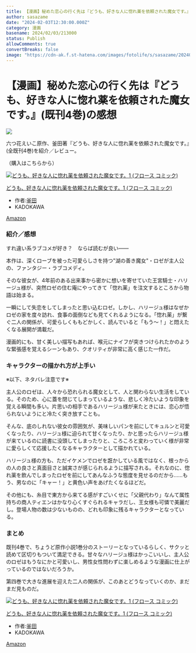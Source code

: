 ```yaml
---
title: 【漫画】秘めた恋心の行く先は『どうも、好きな人に惚れ薬を依頼された魔女です。』(既刊4巻)の感想
author: sasazame
date: "2024-02-03T12:30:00.000Z"
category: 漫画
basename: 2024/02/03/213000
status: Publish
allowComments: true
convertBreaks: false
image: "https://cdn-ak.f.st-hatena.com/images/fotolife/s/sasazame/20240203/20240203211219.png"
---
```

# 【漫画】秘めた恋心の行く先は『どうも、好きな人に惚れ薬を依頼された魔女です。』(既刊4巻)の感想

![](https://cdn-ak.f.st-hatena.com/images/fotolife/s/sasazame/20240203/20240203211219.png)

六つ花えいこ原作、釜田著『どうも、好きな人に惚れ薬を依頼された魔女です。』(全既刊4巻)を紹介／レビュー。

（購入はこちらから）  

[![どうも、好きな人に惚れ薬を依頼された魔女です。1 (フロース コミック)](https://m.media-amazon.com/images/I/51-fmIRuDbL._SL500_.jpg "どうも、好きな人に惚れ薬を依頼された魔女です。1 (フロース コミック)")](https://www.amazon.co.jp/dp/4046801433?tag=mochig08-22&linkCode=ogi&th=1&psc=1)

[どうも、好きな人に惚れ薬を依頼された魔女です。1 (フロース コミック)](https://www.amazon.co.jp/dp/4046801433?tag=mochig08-22&linkCode=ogi&th=1&psc=1)

-   作者:[釜田](https://d.hatena.ne.jp/keyword/%B3%F8%C5%C4)
-   KADOKAWA

[Amazon](https://www.amazon.co.jp/dp/4046801433?tag=mochig08-22&linkCode=ogi&th=1&psc=1)

<!-- Extended Body -->

### 紹介／感想

すれ違い系ラブコメが好き？　ならば読むが良い――

本作は、深くローブを被った可愛らしさを持つ"湖の善き魔女"・ロゼが主人公の、ファンタジー・ラブコメディ。

そのな彼女が、4年前のある出来事から密かに想いを寄せていた王宮騎士・ハリージュ様が、突然ロゼの住む庵にやってきて「惚れ薬」を注文するところから物語は始まる。

一瞬にして失恋をしてしまったと思い込むロゼ。しかし、ハリージュ様はなぜかロゼの家を度々訪れ、食事の面倒なども見てくれるようになる。「惚れ薬」が繋ぐ二人の関係が、可愛らしくももどかしく、読んでいると「もう～！」と悶えたくなる展開が満載だ。

漫画的にも、甘く美しい描写もあれば、喉元にナイフが突きつけられたかのような緊張感を覚えるシーンもあり、クオリティが非常に高く感じた一作だ。

### キャラクターの描かれ方が上手い

※以下、ネタバレ注意です※

主人公のロゼは、人々から恐れられる魔女として、人と関わらない生活をしている。そのため、心に蓋を閉じてしまっているような、悲しく冷たいような印象を覚える瞬間も多い。片思いの相手であるハリージュ様が来たときには、恋心が悟られないようにと冷たく突き放すことも。

そんな、底のしれない彼女の雰囲気が、美味しいパンを前にしてキュルンと可愛くなったり、ハリージュ様に迫られて甘くなったり、かと思ったらハリージュ様が来ているのに読書に没頭してしまったりと、ころころと変わっていく様が非常に愛らしくて応援したくなるキャラクターとして描かれている。

  

ハリージュ様の方も、ただイケメンでロゼを誑かしている風ではなく、根っからの人の良さと真面目さと誠実さが感じられるように描写される。それなのに、惚れ薬を飲んでしまったロゼを前にしてあんなふうな態度を見せるのだから……もう、男なのに「キャー！」と黄色い声をあげたくなるほどだ。

その他にも、糸目で東方から来てる感がすごいくせに「父親代わり」なんて属性持ちの商人ティエンはかなり心くすぐられるキャラだし、王女様も可憐で美麗だし。登場人物の数は少ないものの、どれも印象に残るキャラクターとなっている。

### まとめ

既刊4巻で、ちょうど原作小説1巻分のストーリーとなっているらしく、サクッと読めて区切りもついて満足できる。甘々なハリージュ様はかっこいいし、主人公のロゼはもうなにかと可愛いし、男性女性問わずに楽しめるような漫画に仕上がっているのではないだろうか。

第四巻で大きな進展を迎えた二人の関係が、このあとどうなっていくのか、まだまだ見ものだ。

[![どうも、好きな人に惚れ薬を依頼された魔女です。1 (フロース コミック)](https://m.media-amazon.com/images/I/51-fmIRuDbL._SL500_.jpg "どうも、好きな人に惚れ薬を依頼された魔女です。1 (フロース コミック)")](https://www.amazon.co.jp/dp/4046801433?tag=mochig08-22&linkCode=ogi&th=1&psc=1)

[どうも、好きな人に惚れ薬を依頼された魔女です。1 (フロース コミック)](https://www.amazon.co.jp/dp/4046801433?tag=mochig08-22&linkCode=ogi&th=1&psc=1)

-   作者:[釜田](https://d.hatena.ne.jp/keyword/%B3%F8%C5%C4)
-   KADOKAWA

[Amazon](https://www.amazon.co.jp/dp/4046801433?tag=mochig08-22&linkCode=ogi&th=1&psc=1)